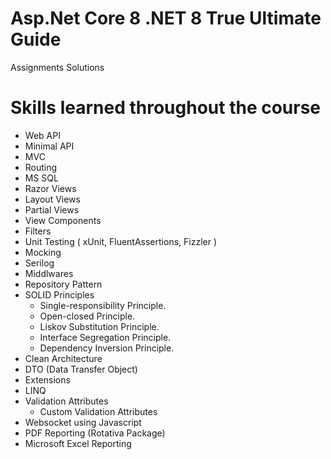 # Asp.Net Core 8 .NET 8 True Ultimate Guide
Assignments Solutions

# Skills learned throughout the course
- Web API
- Minimal API
- MVC
- Routing
- MS SQL
- Razor Views
- Layout Views
- Partial Views
- View Components
- Filters
- Unit Testing ( xUnit, FluentAssertions, Fizzler )
- Mocking
- Serilog
- Middlwares
- Repository Pattern
- SOLID Principles
    - Single-responsibility Principle.
    - Open-closed Principle.
    - Liskov Substitution Principle.
    - Interface Segregation Principle.
    - Dependency Inversion Principle.
- Clean Architecture
- DTO (Data Transfer Object)
- Extensions
- LINQ
- Validation Attributes
    - Custom Validation Attributes
- Websocket using Javascript
- PDF Reporting (Rotativa Package)
- Microsoft Excel Reporting